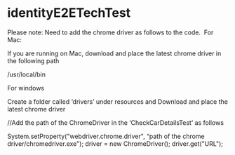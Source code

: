 # identityE2ETechTest

Please note: Need to add the chrome driver as follows to the code.  For Mac:

If you are running on Mac, download and place the latest chrome driver in the following path

/usr/local/bin

For windows

Create a folder called ‘drivers’ under resources and  Download and place the latest chrome driver 

//Add the path of the ChromeDriver in the ‘CheckCarDetailsTest’ as follows

System.setProperty("webdriver.chrome.driver", “path of the chrome driver/chromedriver.exe");
driver = new ChromeDriver();
driver.get("URL");
